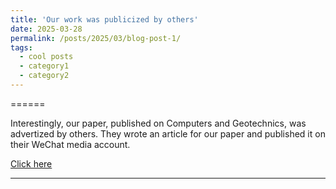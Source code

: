 ```yaml
---
title: 'Our work was publicized by others'
date: 2025-03-28
permalink: /posts/2025/03/blog-post-1/
tags:
  - cool posts
  - category1
  - category2
---
```


======

Interestingly, our paper, published on Computers and Geotechnics, was advertized by others. They wrote an article for our paper and published it on their WeChat media account.

[Click here](https://mp.weixin.qq.com/s/7-6Igp3tuOGZgTMMpKcwrg)

------

